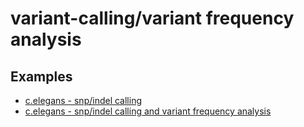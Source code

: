 # variant-calling/variant frequency analysis

## Examples

- [c.elegans - snp/indel calling](https://github.com/jelber2/variant-calling/blob/main/da0028.md)
- [c.elegans - snp/indel calling and variant frequency analysis](https://github.com/jelber2/variant-calling/blob/main/da0033.md)
